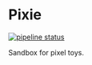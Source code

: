 # Pixie

[![pipeline status](https://git.ajanzen.net/andrew/pixie/badges/master/pipeline.svg)](https://git.ajanzen.net/andrew/pixie/commits/master)

Sandbox for pixel toys.
